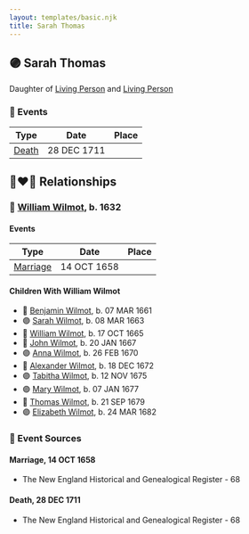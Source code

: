 ```yaml
---
layout: templates/basic.njk
title: Sarah Thomas
---
```

## 🟣 Sarah Thomas

Daughter of [Living Person](/people/2/28214092) and [Living Person](/people/6/67890576)

### 📆 Events

Type | Date | Place
------ | ------ | ------
[Death](#event-a7ce98b1-6723-4453-a1bd-fcce44796930) | 28 DEC 1711 |

## 👩‍❤️‍👨 Relationships

### 🔵 [William Wilmot](/people/4/47205976), b. 1632

#### Events

Type | Date | Place
------ | ------ | ------
[Marriage](#event-6e87704e-8502-4cb0-8539-e6052da6a39e) | 14 OCT 1658 |
#### Children With William Wilmot
* 🔵 [Benjamin Wilmot](/people/3/32094822), b. 07 MAR 1661
* 🟣 [Sarah Wilmot](/people/3/3300032), b. 08 MAR 1663
* 🔵 [William Wilmot](/people/6/66512566), b. 17 OCT 1665
* 🔵 [John Wilmot](/people/2/24658068), b. 20 JAN 1667
* 🟣 [Anna Wilmot](/people/5/59667336), b. 26 FEB 1670
* 🔵 [Alexander Wilmot](/people/3/3478994), b. 18 DEC 1672
* 🟣 [Tabitha Wilmot](/people/7/75933173), b. 12 NOV 1675
* 🟣 [Mary Wilmot](/people/9/97290136), b. 07 JAN 1677
* 🔵 [Thomas Wilmot](/people/3/36930663), b. 21 SEP 1679
* 🟣 [Elizabeth Wilmot](/people/9/91867119), b. 24 MAR 1682
### 📰 Event Sources

#### <a id="event-6e87704e-8502-4cb0-8539-e6052da6a39e"></a> Marriage, 14 OCT 1658
* The New England Historical and Genealogical Register  - 68
#### <a id="event-a7ce98b1-6723-4453-a1bd-fcce44796930"></a> Death, 28 DEC 1711
* The New England Historical and Genealogical Register  - 68
